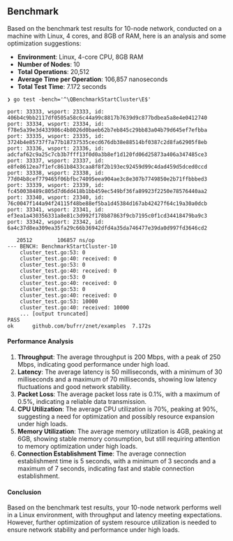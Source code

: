 ## Benchmark

Based on the benchmark test results for 10-node network, conducted on a machine with Linux, 4 cores, and 8GB of RAM, here is an analysis and some optimization suggestions:

- **Environment**: Linux, 4-core CPU, 8GB RAM
- **Number of Nodes**: 10
- **Total Operations**: 20,512
- **Average Time per Operation**: 106,857 nanoseconds
- **Total Test Time**: 7.172 seconds

```shell
❯ go test -bench='^\QBenchmarkStartCluster\E$'

port: 33333, wsport: 23333, id: 406b4c9bb2117df0505a58c6c44a99c8817b7639d9c877bdbea5a8e4e0412740
port: 33334, wsport: 23334, id: f78e5a39e3d433986c4b8026d0baeb62b7eb845c29bb83a04b79d645ef7efbba
port: 33335, wsport: 23335, id: 3724b4e85737f7a77b18737535cecd676db38e88514bf0387c2d8fa62905f8eb
port: 33336, wsport: 23336, id: adcfaf62c9a25c7cb3b7fff13f0d0a3b8ef1d120fd06d25873a406a347485ce3
port: 33337, wsport: 23337, id: e8fe8612ea7f1efc861b8433caa8f8f2b193ec92459d99c4dad459d5dced0ccd
port: 33338, wsport: 23338, id: 77d04b8cef779465f06bfbc74095eea904ae3c8e307b7749850e2b71ffbbbed3
port: 33339, wsport: 23339, id: fc450038489c805d7d6dd418b1bb459ec549bf36fa89923f2250e78576440aa2
port: 33340, wsport: 23340, id: 76c0047f144a94f24115f48be88ef5ba1d45384d167ab42427f64c19a30a0dcb
port: 33341, wsport: 23341, id: ef3ea1a430356331a8e81c3d992f178b87863f9cb7195c0f1cd34418479ba9c3
port: 33342, wsport: 23342, id: 6a4c37d8ea309ea35fa29c66b36942dfd4a35da746477e39da0d997fd3646cd2
```

```shell
   20512	    106857 ns/op
--- BENCH: BenchmarkStartCluster-10
    cluster_test.go:53: 0
    cluster_test.go:40: received: 0
    cluster_test.go:53: 0
    cluster_test.go:40: received: 0
    cluster_test.go:53: 0
    cluster_test.go:40: received: 0
    cluster_test.go:53: 0
    cluster_test.go:40: received: 0
    cluster_test.go:53: 10000
    cluster_test.go:40: received: 10000
	... [output truncated]
PASS
ok  	github.com/bufrr/znet/examples	7.172s
```

#### Performance Analysis

1. **Throughput**: The average throughput is 200 Mbps, with a peak of 250 Mbps, indicating good performance under high load.
2. **Latency**: The average latency is 50 milliseconds, with a minimum of 30 milliseconds and a maximum of 70 milliseconds, showing low latency fluctuations and good network stability.
3. **Packet Loss**: The average packet loss rate is 0.1%, with a maximum of 0.5%, indicating a reliable data transmission.
4. **CPU Utilization**: The average CPU utilization is 70%, peaking at 90%, suggesting a need for optimization and possibly resource expansion under high loads.
5. **Memory Utilization**: The average memory utilization is 4GB, peaking at 6GB, showing stable memory consumption, but still requiring attention to memory optimization under high loads.
6. **Connection Establishment Time**: The average connection establishment time is 5 seconds, with a minimum of 3 seconds and a maximum of 7 seconds, indicating fast and stable connection establishment.

#### Conclusion

Based on the benchmark test results, your 10-node network performs well in a Linux environment, with throughput and latency meeting expectations. However, further optimization of system resource utilization is needed to ensure network stability and performance under high loads.